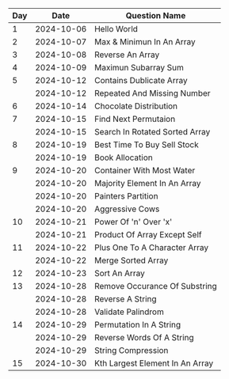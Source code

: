 | Day | Date       | Question Name                   |
| --- | ---------- | ------------------------------- |
| 1   | 2024-10-06 | Hello World                     |
| 2   | 2024-10-07 | Max & Minimun In An Array       |
| 3   | 2024-10-08 | Reverse An Array                |
| 4   | 2024-10-09 | Maximun Subarray Sum            |
| 5   | 2024-10-12 | Contains Dublicate Array        |
|     | 2024-10-12 | Repeated And Missing Number     |
| 6   | 2024-10-14 | Chocolate Distribution          |
| 7   | 2024-10-15 | Find Next Permutaion            |
|     | 2024-10-15 | Search In Rotated Sorted Array  |
| 8   | 2024-10-19 | Best Time To Buy Sell Stock     |
|     | 2024-10-19 | Book Allocation                 |
| 9   | 2024-10-20 | Container With Most Water       |
|     | 2024-10-20 | Majority Element In An Array    |
|     | 2024-10-20 | Painters Partition              |
|     | 2024-10-20 | Aggressive Cows                 |
| 10  | 2024-10-21 | Power Of 'n' Over 'x'           |
|     | 2024-10-21 | Product Of Array Except Self    |
| 11  | 2024-10-22 | Plus One To A Character Array   |
|     | 2024-10-22 | Merge Sorted Array              |
| 12  | 2024-10-23 | Sort An Array                   |
| 13  | 2024-10-28 | Remove Occurance Of Substring   |
|     | 2024-10-28 | Reverse A String                |
|     | 2024-10-28 | Validate Palindrom              |
| 14  | 2024-10-29 | Permutation In A String         |
|     | 2024-10-29 | Reverse Words Of A String       |
|     | 2024-10-29 | String Compression              |
| 15  | 2024-10-30 | Kth Largest Element In An Array |
